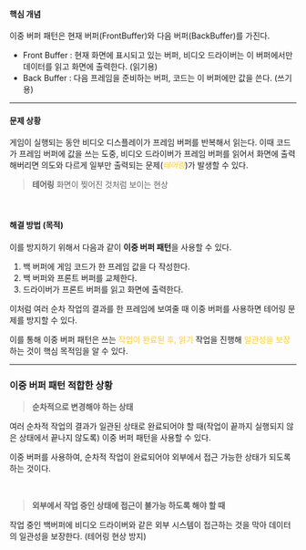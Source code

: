 #### 핵심 개념
이중 버퍼 패턴은 현재 버퍼(FrontBuffer)와 다음 버퍼(BackBuffer)를 가진다.
- Front Buffer : 현재 화면에 표시되고 있는 버퍼, 비디오 드라이버는 이 버퍼에서만 데이터를 읽고 화면에 출력한다. (읽기용)
- Back Buffer : 다음 프레임을 준비하는 버퍼, 코드는 이 버퍼에만 값을 쓴다. (쓰기용)

---

#### 문제 상황
게임이 실행되는 동안 비디오 디스플레이가 프레임 버퍼를 반복해서 읽는다.
이때 코드가 프레임 버퍼에 값을 쓰는 도중, 비디오 드라이버가 프레임 버퍼를 읽어서 화면에 출력해버리면 의도와 다르게 일부만 출력되는 문제(*<span style="color:rgb(255, 203, 46)">테어링</span>*)가 발생할 수 있다.
>**테어링**
>화면이 찢어진 것처럼 보이는 현상

<br>

#### 해결 방법 (목적)
이를 방지하기 위해서 다음과 같이 **이중 버퍼 패턴**을 사용할 수 있다. 

1. 백 버퍼에 게임 코드가 한 프레임 값을 다 작성한다.
2. 백 버퍼와 프론트 버퍼를 교체한다.
3. 드라이버가 프론트 버퍼를 읽고 화면에 출력한다. 

이처럼 여러 순차 작업의 결과를 한 프레임에 보여줄 때 이중 버퍼를 사용하면 테어링 문제를 방지할 수 있다.

이를 통해 이중 버퍼 패턴은 쓰는 <span style="color:rgb(255, 203, 46)">작업이 완료된 후, 읽기</span> 작업을 진행해 <span style="color:rgb(255, 203, 46)">일관성을 보장</span>하는 것이 핵심 목적임을 알 수 있다.

---

### 이중 버퍼 패턴 적합한 상황
> **순차적으로 변경해야 하는 상태**

여러 순차적 작업의 결과가 일관된 상태로 완료되어야 할 때(작업이 끝까지 실행되지 않은 상태에서 끝나지 않도록) 이중 버퍼 패턴을 사용할 수 있다.

이중 버퍼를 사용하여, 순차적 작업이 완료되어야 외부에서 접근 가능한 상태가 되도록 하는 것이다.

<br>

>**외부에서 작업 중인 상태에 접근이 불가능 하도록 해야 할 때**

작업 중인 백버퍼에 비디오 드라이버와 같은 외부 시스템이 접근하는 것을 막아 데이터의 일관성을 보장한다. (테어링 현상 방지)
